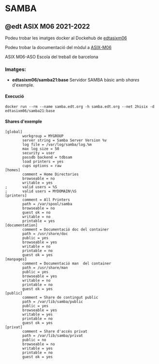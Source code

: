 # SAMBA
## @edt ASIX M06 2021-2022

Podeu trobar les imatges docker al Dockehub de [edtasixm06](https://hub.docker.com/u/edtasixm06/)

Podeu trobar la documentació del mòdul a [ASIX-M06](https://sites.google.com/site/asixm06edt/)


ASIX M06-ASO Escola del treball de barcelona

### Imatges:

* **edtasixm06/samba21:base** Servidor SAMBA bàsic amb *shares* d'exemple.


#### Execució

```
docker run --rm --name samba.edt.org -h samba.edt.org --net 2hisix -d edtasixm06/samba21:base 
```

#### Shares d'exemple

```
[global]
        workgroup = MYGROUP
        server string = Samba Server Version %v
        log file = /var/log/samba/log.%m
        max log size = 50
        security = user
        passdb backend = tdbsam
        load printers = yes
        cups options = raw
[homes]
        comment = Home Directories
        browseable = no
        writable = yes
;       valid users = %S
;       valid users = MYDOMAIN\%S
[printers]
        comment = All Printers
        path = /var/spool/samba
        browseable = no
        guest ok = no
        writable = no
        printable = yes
[documentation]
        comment = Documentació doc del container
        path = /usr/share/doc
        public = yes
        browseable = yes
        writable = no
        printable = no
        guest ok = yes
[manpages]
        comment = Documentació man  del container
        path = /usr/share/man
        public = yes
        browseable = yes
        writable = no
        printable = no
        guest ok = yes
[public]
        comment = Share de contingut public
        path = /var/lib/samba/public
        public = yes
        browseable = yes
        writable = yes
        printable = no
        guest ok = yes
[privat]
        comment = Share d'accés privat
        path = /var/lib/samba/privat
        public = no
        browseable = no
        writable = yes
        printable = no
        guest ok = yes
```


